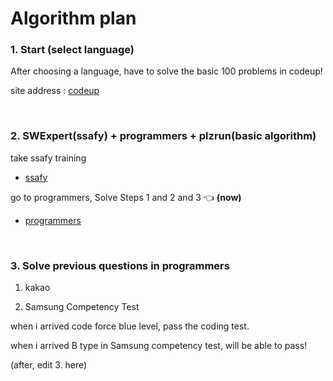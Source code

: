 # Algorithm plan

### 1. Start (select language)

After choosing a language, have to solve the basic 100 problems in codeup! 

site address : [codeup](https://codeup.kr/problemsetsol.php?psid=33)


&nbsp;


### 2. SWExpert(ssafy) + programmers + plzrun(basic algorithm)

take ssafy training

- [ssafy](https://swexpertacademy.com/main/main.do)

go to programmers, Solve Steps 1 and 2 and 3 👈 **(now)**

- [programmers](https://programmers.co.kr/learn/challenges)

&nbsp;


### 3. Solve previous questions in programmers

1) kakao

2) Samsung Competency Test

when i arrived code force blue level, pass the coding test.

when i arrived B type in Samsung competency test, will be able to pass! 

(after, edit 3. here)


&nbsp;

&nbsp;

